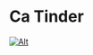 # Ca Tinder
[![Alt](https://media.giphy.com/media/NSF7Vt18VPMigIwTjD/giphy.gif)](https://npkeerthi.github.io/Ca-Tinder/CaTinder%20(tindog)/TinDog%20Start%20Here/index.html)
<!-- [<img src="https://media.giphy.com/media/NSF7Vt18VPMigIwTjD/giphy.gif" width="300px">](https://npkeerthi.github.io/Ca-Tinder/CaTinder%20(tindog)/TinDog%20Start%20Here/index.html)
 -->
